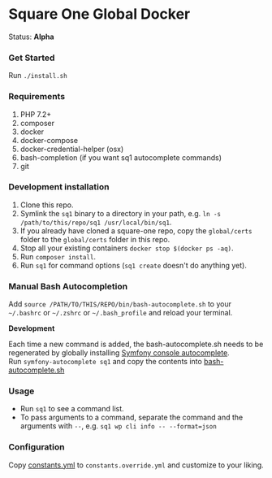# Square One Global Docker

Status: **Alpha**

### Get Started

Run `./install.sh`

### Requirements

1. PHP 7.2+
1. composer
1. docker
1. docker-compose
1. docker-credential-helper (osx)
1. bash-completion (if you want sq1 autocomplete commands)
1. git

### Development installation

1. Clone this repo.
1. Symlink the `sq1` binary to a directory in your path, e.g. `ln -s /path/to/this/repo/sq1 /usr/local/bin/sq1`.
1. If you already have cloned a square-one repo, copy the `global/certs` folder to the `global/certs` folder in this repo.
1. Stop all your existing containers `docker stop $(docker ps -aq)`.
1. Run `composer install`.
1. Run `sq1` for command options (`sq1 create` doesn't do anything yet).

### Manual Bash Autocompletion

Add `source /PATH/TO/THIS/REPO/bin/bash-autocomplete.sh` to your `~/.bashrc` or `~/.zshrc` or `~/.bash_profile` and reload your terminal.

**Development**

Each time a new command is added, the bash-autocomplete.sh needs to be regenerated by globally installing [Symfony console autocomplete](https://github.com/bamarni/symfony-console-autocomplete).  
Run `symfony-autocomplete sq1` and copy the contents into [bash-autocomplete.sh](bin/bash-autocomplete.sh)

### Usage
- Run `sq1` to see a command list.
- To pass arguments to a command, separate the command and the arguments with `--`, e.g. `sq1 wp cli info -- --format=json`

### Configuration

Copy [constants.yml](config/constants.yml) to `constants.override.yml` and customize to your liking.

